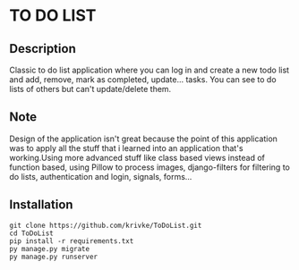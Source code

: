 # TO DO LIST

## Description
Classic to do list application where you can log in and create a new todo list and add, remove, mark as completed, update... tasks.
You can see to do lists of others but can't update/delete them.

## Note
Design of the application isn't great because the point of this application was to apply all the stuff that i learned into an application
that's working.Using more advanced stuff like class based views instead of function based, using Pillow to process images,
django-filters for filtering to do lists, authentication and login, signals, forms...

## Installation

```
git clone https://github.com/krivke/ToDoList.git
cd ToDoList
pip install -r requirements.txt
py manage.py migrate
py manage.py runserver
```